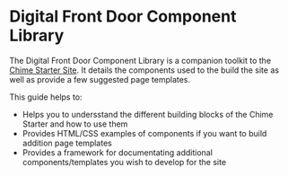 # Digital Front Door Component Library

The Digital Front Door Component Library is a companion toolkit to the [Chime Starter Site](https://github.com/chimecms/chime-starter). It details the components used to the build the site as well as provide a few suggested page templates.

This guide helps to:

- Helps you to undersstand the different building blocks of the Chime Starter and how to use them
- Provides HTML/CSS examples of components if you want to build addition page templates
- Provides a framework for documentating additional components/templates you wish to develop for the site

